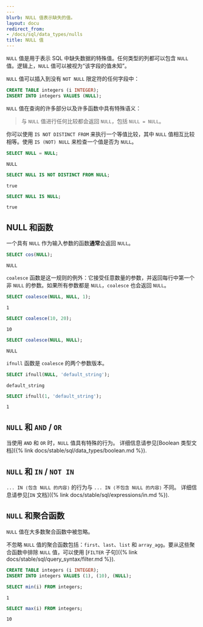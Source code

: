 ```yaml
---
---
blurb: NULL 值表示缺失的值。
layout: docu
redirect_from:
- /docs/sql/data_types/nulls
title: NULL 值
---
```


`NULL` 值是用于表示 SQL 中缺失数据的特殊值。任何类型的列都可以包含 `NULL` 值。逻辑上，`NULL` 值可以被视为“该字段的值未知”。

`NULL` 值可以插入到没有 `NOT NULL` 限定符的任何字段中：

```sql
CREATE TABLE integers (i INTEGER);
INSERT INTO integers VALUES (NULL);
```

`NULL` 值在查询的许多部分以及许多函数中具有特殊语义：

> 与 `NULL` 值进行任何比较都会返回 `NULL`，包括 `NULL = NULL`。

你可以使用 `IS NOT DISTINCT FROM` 来执行一个等值比较，其中 `NULL` 值相互比较相等。使用 `IS (NOT) NULL` 来检查一个值是否为 `NULL`。

```sql
SELECT NULL = NULL;
```

```text
NULL
```

```sql
SELECT NULL IS NOT DISTINCT FROM NULL;
```

```text
true
```

```sql
SELECT NULL IS NULL;
```

```text
true
```

## NULL 和函数

一个具有 `NULL` 作为输入参数的函数**通常**会返回 `NULL`。

```sql
SELECT cos(NULL);
```

```text
NULL
```

`coalesce` 函数是这一规则的例外：它接受任意数量的参数，并返回每行中第一个非 `NULL` 的参数。如果所有参数都是 `NULL`，`coalesce` 也会返回 `NULL`。

```sql
SELECT coalesce(NULL, NULL, 1);
```

```text
1
```

```sql
SELECT coalesce(10, 20);
```

```text
10
```

```sql
SELECT coalesce(NULL, NULL);
```

```text
NULL
```

`ifnull` 函数是 `coalesce` 的两个参数版本。

```sql
SELECT ifnull(NULL, 'default_string');
```

```text
default_string
```

```sql
SELECT ifnull(1, 'default_string');
```

```text
1
```

## `NULL` 和 `AND` / `OR`

当使用 `AND` 和 `OR` 时，`NULL` 值具有特殊的行为。
详细信息请参见[Boolean 类型文档]({% link docs/stable/sql/data_types/boolean.md %}).

## `NULL` 和 `IN` / `NOT IN`

`... IN ⟨包含 NULL 的内容⟩` 的行为与 `... IN ⟨不包含 NULL 的内容⟩` 不同。
详细信息请参见[`IN` 文档]({% link docs/stable/sql/expressions/in.md %}).

## `NULL` 和聚合函数

`NULL` 值在大多数聚合函数中被忽略。

不忽略 `NULL` 值的聚合函数包括：`first`、`last`、`list` 和 `array_agg`。要从这些聚合函数中排除 `NULL` 值，可以使用 [`FILTER` 子句]({% link docs/stable/sql/query_syntax/filter.md %}).

```sql
CREATE TABLE integers (i INTEGER);
INSERT INTO integers VALUES (1), (10), (NULL);
```

```sql
SELECT min(i) FROM integers;
```

```text
1
```

```sql
SELECT max(i) FROM integers;
```

```text
10
```